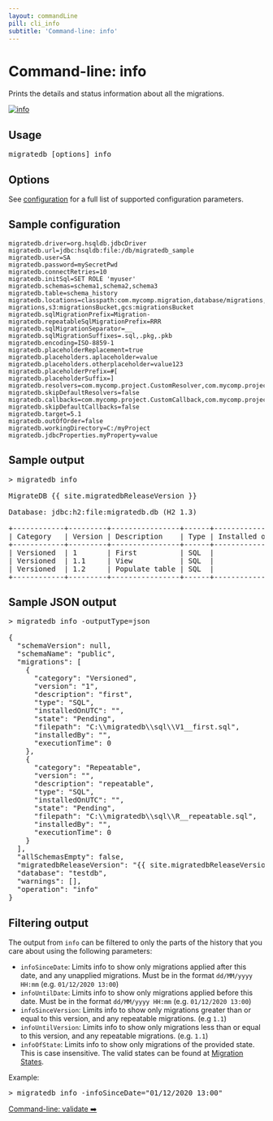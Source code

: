 ```yaml
---
layout: commandLine
pill: cli_info
subtitle: 'Command-line: info'
---
```


# Command-line: info

Prints the details and status information about all the migrations.

<a href="/migratedb/documentation/command/info"><img src="/migratedb/assets/balsamiq/command-info.png" alt="info"></a>

## Usage

<pre class="console">migratedb [options] info</pre>

## Options

See [configuration](/migratedb/documentation/configuration/parameters) for a full list of supported configuration parameters.

## Sample configuration

```properties
migratedb.driver=org.hsqldb.jdbcDriver
migratedb.url=jdbc:hsqldb:file:/db/migratedb_sample
migratedb.user=SA
migratedb.password=mySecretPwd
migratedb.connectRetries=10
migratedb.initSql=SET ROLE 'myuser'
migratedb.schemas=schema1,schema2,schema3
migratedb.table=schema_history
migratedb.locations=classpath:com.mycomp.migration,database/migrations,filesystem:/sql-migrations,s3:migrationsBucket,gcs:migrationsBucket
migratedb.sqlMigrationPrefix=Migration-
migratedb.repeatableSqlMigrationPrefix=RRR
migratedb.sqlMigrationSeparator=__
migratedb.sqlMigrationSuffixes=.sql,.pkg,.pkb
migratedb.encoding=ISO-8859-1
migratedb.placeholderReplacement=true
migratedb.placeholders.aplaceholder=value
migratedb.placeholders.otherplaceholder=value123
migratedb.placeholderPrefix=#[
migratedb.placeholderSuffix=]
migratedb.resolvers=com.mycomp.project.CustomResolver,com.mycomp.project.AnotherResolver
migratedb.skipDefaultResolvers=false
migratedb.callbacks=com.mycomp.project.CustomCallback,com.mycomp.project.AnotherCallback
migratedb.skipDefaultCallbacks=false
migratedb.target=5.1
migratedb.outOfOrder=false
migratedb.workingDirectory=C:/myProject
migratedb.jdbcProperties.myProperty=value
```

## Sample output

<pre class="console">&gt; migratedb info

MigrateDB {{ site.migratedbReleaseVersion }} 

Database: jdbc:h2:file:migratedb.db (H2 1.3)

+------------+---------+----------------+------+---------------------+---------+
| Category   | Version | Description    | Type | Installed on        | State   |
+------------+---------+----------------+------+---------------------+---------+
| Versioned  | 1       | First          | SQL  |                     | Pending |
| Versioned  | 1.1     | View           | SQL  |                     | Pending |
| Versioned  | 1.2     | Populate table | SQL  |                     | Pending |
+------------+---------+----------------+------+---------------------+---------+</pre>

## Sample JSON output

<pre class="console">&gt; migratedb info -outputType=json

{
  "schemaVersion": null,
  "schemaName": "public",
  "migrations": [
    {
      "category": "Versioned",
      "version": "1",
      "description": "first",
      "type": "SQL",
      "installedOnUTC": "",
      "state": "Pending",
      "filepath": "C:\\migratedb\\sql\\V1__first.sql",
      "installedBy": "",
      "executionTime": 0
    },
    {
      "category": "Repeatable",
      "version": "",
      "description": "repeatable",
      "type": "SQL",
      "installedOnUTC": "",
      "state": "Pending",
      "filepath": "C:\\migratedb\\sql\\R__repeatable.sql",
      "installedBy": "",
      "executionTime": 0
    }
  ],
  "allSchemasEmpty": false,
  "migratedbReleaseVersion": "{{ site.migratedbReleaseVersion }}",
  "database": "testdb",
  "warnings": [],
  "operation": "info"
}</pre>

## Filtering output

The output from `info` can be filtered to only the parts of the history that you care about using the following
parameters:

- `infoSinceDate`: Limits info to show only migrations applied after this date, and any unapplied migrations. Must be in
  the format `dd/MM/yyyy HH:mm` (e.g. `01/12/2020 13:00`)
- `infoUntilDate`: Limits info to show only migrations applied before this date. Must be in the
  format `dd/MM/yyyy HH:mm` (e.g. `01/12/2020 13:00`)
- `infoSinceVersion`: Limits info to show only migrations greater than or equal to this version, and any repeatable
  migrations. (e.g `1.1`)
- `infoUntilVersion`: Limits info to show only migrations less than or equal to this version, and any repeatable
  migrations. (e.g. `1.1`)
- `infoOfState`: Limits info to show only migrations of the provided state. This is case insensitive. The valid states
  can be found at [Migration States](/migratedb/documentation/concepts/migrations#migration-states).

Example:
<pre class="console">&gt; migratedb info -infoSinceDate="01/12/2020 13:00"
</pre>


<p class="next-steps">
    <a class="btn btn-primary" href="/migratedb/documentation/usage/commandline/validate">Command-line: validate ➡️</a>
</p>
